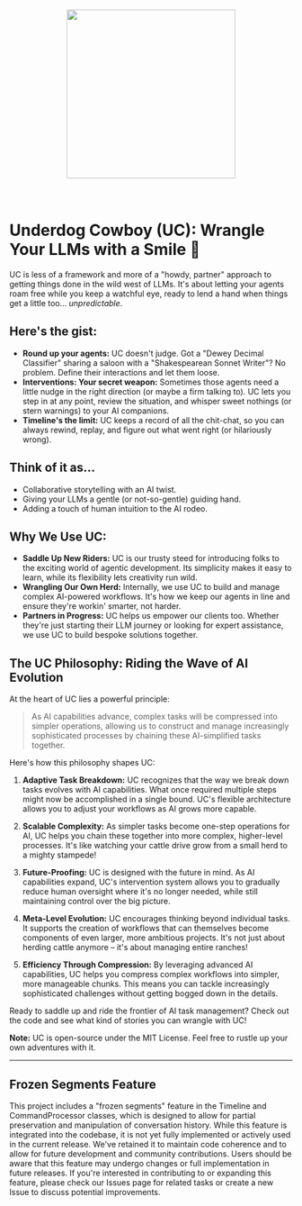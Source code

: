 

<link rel="icon" type="image/png" href="favicon.png">

<h1 align="center">
<img src="Underdog Cowboy.jpg" width="300">
</h1><br>



# Underdog Cowboy (UC): Wrangle Your LLMs with a Smile 🤠

UC is less of a framework and more of a "howdy, partner" approach to getting things done in the wild west of LLMs. It's about letting your agents roam free while you keep a watchful eye, ready to lend a hand when things get a little too... *unpredictable*.

## Here's the gist:

* **Round up your agents:** UC doesn't judge. Got a "Dewey Decimal Classifier" sharing a saloon with a "Shakespearean Sonnet Writer"? No problem. Define their interactions and let them loose.
* **Interventions: Your secret weapon:** Sometimes those agents need a little nudge in the right direction (or maybe a firm talking to). UC lets you step in at any point, review the situation, and whisper sweet nothings (or stern warnings) to your AI companions.
* **Timeline's the limit:** UC keeps a record of all the chit-chat, so you can always rewind, replay, and figure out what went right (or hilariously wrong).

## Think of it as...

* Collaborative storytelling with an AI twist.
* Giving your LLMs a gentle (or not-so-gentle) guiding hand.
* Adding a touch of human intuition to the AI rodeo.

## Why We Use UC:

* **Saddle Up New Riders:** UC is our trusty steed for introducing folks to the exciting world of agentic development. Its simplicity makes it easy to learn, while its flexibility lets creativity run wild.
* **Wrangling Our Own Herd:** Internally, we use UC to build and manage complex AI-powered workflows. It's how we keep our agents in line and ensure they're workin' smarter, not harder.
* **Partners in Progress:** UC helps us empower our clients too. Whether they're just starting their LLM journey or looking for expert assistance, we use UC to build bespoke solutions together.

## The UC Philosophy: Riding the Wave of AI Evolution

At the heart of UC lies a powerful principle:

> As AI capabilities advance, complex tasks will be compressed into simpler operations, allowing us to construct and manage increasingly sophisticated processes by chaining these AI-simplified tasks together.

Here's how this philosophy shapes UC:

1. **Adaptive Task Breakdown:** UC recognizes that the way we break down tasks evolves with AI capabilities. What once required multiple steps might now be accomplished in a single bound. UC's flexible architecture allows you to adjust your workflows as AI grows more capable.

2. **Scalable Complexity:** As simpler tasks become one-step operations for AI, UC helps you chain these together into more complex, higher-level processes. It's like watching your cattle drive grow from a small herd to a mighty stampede!

3. **Future-Proofing:** UC is designed with the future in mind. As AI capabilities expand, UC's intervention system allows you to gradually reduce human oversight where it's no longer needed, while still maintaining control over the big picture.

4. **Meta-Level Evolution:** UC encourages thinking beyond individual tasks. It supports the creation of workflows that can themselves become components of even larger, more ambitious projects. It's not just about herding cattle anymore – it's about managing entire ranches!

5. **Efficiency Through Compression:** By leveraging advanced AI capabilities, UC helps you compress complex workflows into simpler, more manageable chunks. This means you can tackle increasingly sophisticated challenges without getting bogged down in the details.

Ready to saddle up and ride the frontier of AI task management? Check out the code and see what kind of stories you can wrangle with UC!

**Note:** UC is open-source under the MIT License. Feel free to rustle up your own adventures with it.

---

## Frozen Segments Feature

This project includes a "frozen segments" feature in the Timeline and CommandProcessor classes, which is designed to allow for partial preservation and manipulation of conversation history. While this feature is integrated into the codebase, it is not yet fully implemented or actively used in the current release. We've retained it to maintain code coherence and to allow for future development and community contributions. Users should be aware that this feature may undergo changes or full implementation in future releases. If you're interested in contributing to or expanding this feature, please check our Issues page for related tasks or create a new Issue to discuss potential improvements.